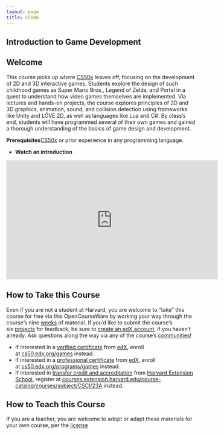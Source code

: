 ```yaml
---
layout: page
title: CS50G
---
```


## Introduction to Game Development

## **Welcome**

This course picks up where [CS50x](CS50X%20Introduction%20to%20Computer%20Science%200c3dc256fd064730a562642fb9d80705.md) leaves off, focusing on the development of 2D and 3D interactive games. Students explore the design of such childhood games as Super Mario Bros., Legend of Zelda, and Portal in a quest to understand how video games themselves are implemented. Via lectures and hands-on projects, the course explores principles of 2D and 3D graphics, animation, sound, and collision detection using frameworks like Unity and LÖVE 2D, as well as languages like Lua and C#. By class’s end, students will have programmed several of their own games and gained a thorough understanding of the basics of game design and development.

**Prerequisites**[CS50x](CS50X%20Introduction%20to%20Computer%20Science%200c3dc256fd064730a562642fb9d80705.md) or prior experience in any programming language.

- **Watch an introduction**

<p class="video-container">

<iframe width="560" height="315" src="https://www.youtube.com/embed/b16rgLIf8I4" title="YouTube video player" frameborder="0" allow="accelerometer; autoplay; clipboard-write; encrypted-media; gyroscope; picture-in-picture" allowfullscreen></iframe>

</p>

## **How to Take this Course**

Even if you are not a student at Harvard, you are welcome to “take” this course for free via this OpenCourseWare by working your way through the course’s nine [weeks](https://cs50.harvard.edu/games/2018/weeks/) of material. If you’d like to submit the course’s six [projects](https://cs50.harvard.edu/games/2018/projects/) for feedback, be sure to [create an edX account](https://courses.edx.org/register), if you haven’t already. Ask questions along the way via any of the course’s [communities](https://cs50.harvard.edu/games/2018/communities/)!

- If interested in a [verified certificate](https://www.edx.org/verified-certificate) from [edX](https://www.edx.org/), enroll at [cs50.edx.org/games](https://cs50.edx.org/games) instead.
- If interested in a [professional certificate](https://www.edx.org/professional-certificate) from [edX](https://www.edx.org/), enroll at [cs50.edx.org/programs/games](https://cs50.edx.org/programs/games) instead.
- If interested in [transfer credit and accreditation](https://extension.harvard.edu/for-students/student-policies-conduct/transfer-credits-accreditation/) from [Harvard Extension School](https://www.extension.harvard.edu/), register at [courses.extension.harvard.edu/course-catalog/courses/subject/CSCI/23A](https://courses.extension.harvard.edu/course-catalog/courses/subject/CSCI/23A) instead.

## **How to Teach this Course**

If you are a teacher, you are welcome to adopt or adapt these materials for your own course, per the [license](LICENSE.md)
